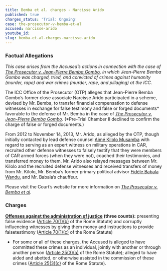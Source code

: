 ```yaml
---
title: Bemba et al. charges - Narcisse Arido
published: true
charges_status: 'Trial: Ongoing'
case: the-prosecutor-v-bemba-et-al
accused: narcisse-arido
youtube_id:
slug: bemba-et-al-charges-narcisse-arido
---
```



### Factual Allegations

*This case arises from the Accused’s actions in connection with the case of [<u>The Prosecutor v. Jean-Pierre Bemba Gombo</u>](https://www.aba-icc.org/cases/case/the-prosecutor-v-bemba/), in which Jean-Pierre Bemba Gombo was charged, tried, and convicted of crimes against humanity (murder, rape) and war crimes (murder, rape, and pillaging) at the ICC.&nbsp;*

The ICC Office of the Prosecutor (OTP) alleges that Jean-Pierre Bemba Gombo’s former close associate Narcisse Arido participated in a scheme, devised by Mr. Bemba, to transfer financial compensation to defense witnesses in exchange for false testimony and false or forged documents\* favorable to the defense of Mr. Bemba in the case of [*The Prosecutor v. Jean-Pierre Bemba Gombo*](https://www.aba-icc.org/cases/case/the-prosecutor-v-bemba/). (\*Pre-Trial Chamber II declined to confirm the charge of false or forged documents.)

From 2012 to November 14, 2013, Mr. Arido, as alleged by the OTP, though initially contacted by lead defense counsel [Aim&eacute; Kilolo Musamba](https://www.aba-icc.org/accused/aime-kilolo-musamba/) with regard to serving as an expert witness on military operations in CAR, recruited other defense witnesses to falsely testify that they were members of CAR armed forces (when they were not), coached their testimonies, and transferred money to them. Mr. Arido also relayed messages between Mr. Kilolo and the recruited defense witnesses and received transfers of money from Mr. Kilolo, Mr. Bemba’s former primary political advisor [Fid&egrave;le Babala Wandu](https://www.aba-icc.org/accused/fid-le-babala-wandu/), and Mr. Babala’s chauffeur.&nbsp;

Please visit the Court’s website for more information on [*The Prosecutor v. Bemba et al*](https://www.icc-cpi.int/car/Bemba-et-al).

### Charges

[**Offenses against the administration of justice**](http://www.casematrixnetwork.org/case-m/klamberg-commentary/rome-statute/#c1243) **(three counts):** presenting false evidence ([Article 70(1)(b)](http://www.casematrixnetwork.org/case-m/klamberg-commentary/rome-statute/#c1243) of the Rome Statute) and corruptly influencing witnesses by giving them money and instructions to provide falsetestimony ([Article 70(1)(c)](http://www.casematrixnetwork.org/case-m/klamberg-commentary/rome-statute/#c1243) of the Rome Statute)

* For some or all of these charges, the Accused is alleged to have committed these crimes as an individual, jointly with another or through another person ([Article 25(3)(a)](http://www.casematrixnetwork.org/case-m/klamberg-commentary/rome-statute/#c1198) of the Rome Statute); alleged to have aided and abetted, or otherwise assisted in the commission of these crimes ([Article 25(3)(c)](http://www.casematrixnetwork.org/case-m/klamberg-commentary/rome-statute/#c1198) of the Rome Statute).